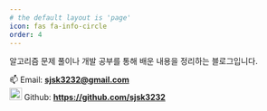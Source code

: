 ```yaml
---
# the default layout is 'page'
icon: fas fa-info-circle
order: 4
---
```


알고리즘 문제 풀이나 개발 공부를 통해 배운 내용을 정리하는 블로그입니다.

📫 Email: **sjsk3232@gmail.com**<br>
<a href="https://github.com/sjsk3232" target="_blank" rel="noreferrer"><img src="https://cdn.jsdelivr.net/gh/devicons/devicon@latest/icons/github/github-original.svg" alt="github" width="22" height="22"/></a> Github: **https://github.com/sjsk3232**
